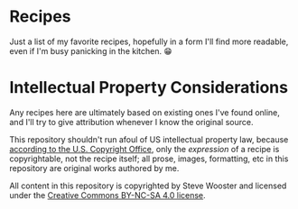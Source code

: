 # Recipes

Just a list of my favorite recipes, hopefully in a form I'll find more readable, even if I'm
busy panicking in the kitchen. 😁

# Intellectual Property Considerations

Any recipes here are ultimately based on existing ones I've found online, and I'll try to give
attribution whenever I know the original source.

This repository shouldn't run afoul of US intellectual property law, because [according to the
U.S. Copyright Office](https://www.copyright.gov/help/faq/faq-protect.html#recipe), only the
*expression* of a recipe is copyrightable, not the recipe itself; all prose, images, formatting,
etc in this repository are original works authored by me.

All content in this repository is copyrighted by Steve Wooster and licensed under the
[Creative Commons BY-NC-SA 4.0 license](https://creativecommons.org/licenses/by-nc-sa/4.0/).
